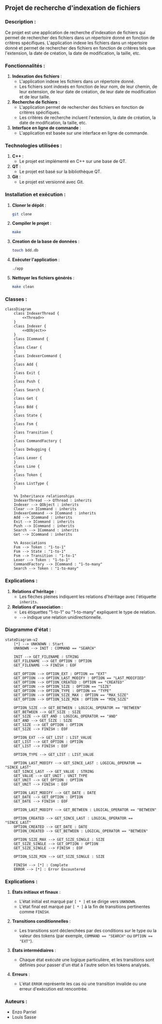 
## Projet de recherche d'indexation de fichiers

### Description :
Ce projet est une application de recherche d'indexation de fichiers qui permet de rechercher des fichiers dans un répertoire donné en fonction de critères spécifiques. L'application indexe les fichiers dans un répertoire donné et permet de rechercher des fichiers en fonction de critères tels que l'extension, la date de création, la date de modification, la taille, etc.

### Fonctionnalités :
1. **Indexation des fichiers** :
    - L'application indexe les fichiers dans un répertoire donné.
    - Les fichiers sont indexés en fonction de leur nom, de leur chemin, de leur extension, de leur date de création, de leur date de modification et de leur taille.
2. **Recherche de fichiers** :
    - L'application permet de rechercher des fichiers en fonction de critères spécifiques.
    - Les critères de recherche incluent l'extension, la date de création, la date de modification, la taille, etc.
3. **Interface en ligne de commande** :
    - L'application est basée sur une interface en ligne de commande.

### Technologies utilisées :
1. **C++** :
    - Le projet est implémenté en C++ sur une base de QT.
2. **QT** :
    - Le projet est basé sur la bibliothèque QT.
3. **Git** :
    - Le projet est versionné avec Git.

### Installation et exécution :
1. **Cloner le dépôt** :
    ```bash
    git clone
    ```
2. **Compiler le projet** :
    ```bash
    make
    ```
3. **Creation de la base de données** :
    ```bash
    touch bdd.db
    ```
3. **Exécuter l'application** :
    ```bash
    ./app
    ```
4. **Nettoyer les fichiers générés** :
    ```bash
    make clean
    ```

### Classes :
```mermaid
classDiagram
    class IndexerThread {
        <<Thread>>
    }
    class Indexer {
        <<QObject>>
    }
    class ICommand {
    }
    class Clear {
    }
    class IndexerCommand {
    }
    class Add {
    }
    class Exit {
    }
    class Push {
    }
    class Search {
    }
    class Get {
    }
    class Bdd {
    }
    class State {
    }
    class Fsm {
    }
    class Transition {
    }
    class CommandFactory {
    }
    class Debugging {
    }
    class Lexer {
    }
    class Line {
    }
    class Token {
    }
    class ListType {
    }

    %% Inheritance relationships
    IndexerThread --> QThread : inherits
    Indexer --> QObject : inherits
    Clear --> ICommand : inherits
    IndexerCommand --> ICommand : inherits
    Add --> ICommand : inherits
    Exit --> ICommand : inherits
    Push --> ICommand : inherits
    Search --> ICommand : inherits
    Get --> ICommand : inherits

    %% Associations
    Fsm --> Token : "1-to-1"
    Fsm --> State : "1-to-1"
    Fsm --> Transition : "1-to-1"
    Lexer --> Token : "1-to-1"
    CommandFactory --> ICommand : "1-to-many"
    Search --> Token : "1-to-many"
```

### Explications :
1. **Relations d'héritage** :
    - Les flèches pleines indiquent les relations d'héritage avec l'étiquette `inherits`.
2. **Relations d'association** :
    - Les étiquettes "1-to-1" ou "1-to-many" expliquent le type de relation.
    - `-->` indique une relation unidirectionnelle.

### Diagramme d'état :
```mermaid
stateDiagram-v2
    [*] --> UNKNOWN : Start
    UNKNOWN --> INIT : COMMAND == "SEARCH"

    INIT --> GET_FILENAME : STRING
    GET_FILENAME --> GET_OPTION : OPTION
    GET_FILENAME --> FINISH : EOF

    GET_OPTION --> OPTION_EXT : OPTION == "EXT"
    GET_OPTION --> OPTION_LAST_MODIFY : OPTION == "LAST_MODIFIED"
    GET_OPTION --> OPTION_CREATED : OPTION == "CREATED"
    GET_OPTION --> OPTION_SIZE : OPTION == "SIZE"
    GET_OPTION --> OPTION_TYPE : OPTION == "TYPE"
    GET_OPTION --> OPTION_SIZE_MAX : OPTION == "MAX_SIZE"
    GET_OPTION --> OPTION_SIZE_MIN : OPTION == "MIN_SIZE"

    OPTION_SIZE --> GET_BETWEEN : LOGICAL_OPERATOR == "BETWEEN"
    GET_BETWEEN --> GET_SIZE : SIZE
    GET_SIZE --> GET_AND : LOGICAL_OPERATOR == "AND"
    GET_AND --> GET_SIZE : SIZE
    GET_SIZE --> GET_OPTION : OPTION
    GET_SIZE --> FINISH : EOF

    OPTION_EXT --> GET_LIST : LIST_VALUE
    GET_LIST --> GET_OPTION : OPTION
    GET_LIST --> FINISH : EOF

    OPTION_TYPE --> GET_LIST : LIST_VALUE

    OPTION_LAST_MODIFY --> GET_SINCE_LAST : LOGICAL_OPERATOR == "SINCE_LAST"
    GET_SINCE_LAST --> GET_VALUE : STRING
    GET_VALUE --> GET_UNIT : UNIT_TYPE
    GET_UNIT --> GET_OPTION : OPTION
    GET_UNIT --> FINISH : EOF

    OPTION_LAST_MODIFY --> GET_DATE : DATE
    GET_DATE --> GET_OPTION : OPTION
    GET_DATE --> FINISH : EOF

    OPTION_LAST_MODIFY --> GET_BETWEEN : LOGICAL_OPERATOR == "BETWEEN"

    OPTION_CREATED --> GET_SINCE_LAST : LOGICAL_OPERATOR == "SINCE_LAST"
    OPTION_CREATED --> GET_DATE : DATE
    OPTION_CREATED --> GET_BETWEEN : LOGICAL_OPERATOR == "BETWEEN"

    OPTION_SIZE_MAX --> GET_SIZE_SINGLE : SIZE
    GET_SIZE_SINGLE --> GET_OPTION : OPTION
    GET_SIZE_SINGLE --> FINISH : EOF

    OPTION_SIZE_MIN --> GET_SIZE_SINGLE : SIZE

    FINISH --> [*] : Complete
    ERROR --> [*] : Error Encountered
```

### Explications :
1. **États initiaux et finaux** :
    - L'état initial est marqué par `[ * ]` et se dirige vers `UNKNOWN`.
    - L'état final est marqué par `[ * ]` à la fin de transitions pertinentes comme `FINISH`.

2. **Transitions conditionnelles** :
    - Les transitions sont déclenchées par des conditions sur le type ou la valeur des tokens (par exemple, `COMMAND == "SEARCH"` ou `OPTION == "EXT"`).

3. **États intermédiaires** :
    - Chaque état exécute une logique particulière, et les transitions sont définies pour passer d'un état à l'autre selon les tokens analysés.

4. **Erreurs** :
    - L'état `ERROR` représente les cas où une transition invalide ou une erreur d'exécution est rencontrée.


### Auteurs :
- Enzo Parriel
- Louis Sasse
